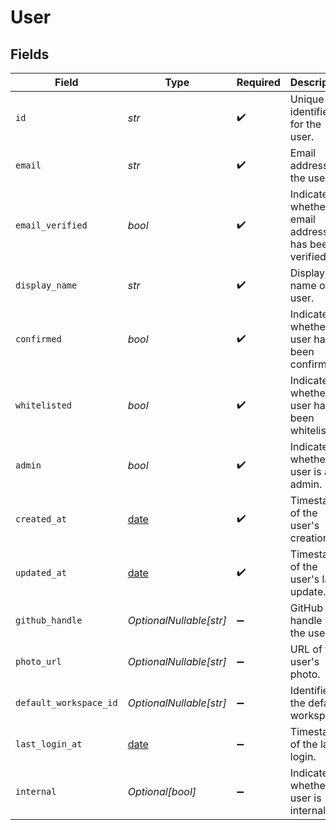 # User


## Fields

| Field                                                                | Type                                                                 | Required                                                             | Description                                                          |
| -------------------------------------------------------------------- | -------------------------------------------------------------------- | -------------------------------------------------------------------- | -------------------------------------------------------------------- |
| `id`                                                                 | *str*                                                                | :heavy_check_mark:                                                   | Unique identifier for the user.                                      |
| `email`                                                              | *str*                                                                | :heavy_check_mark:                                                   | Email address of the user.                                           |
| `email_verified`                                                     | *bool*                                                               | :heavy_check_mark:                                                   | Indicates whether the email address has been verified.               |
| `display_name`                                                       | *str*                                                                | :heavy_check_mark:                                                   | Display name of the user.                                            |
| `confirmed`                                                          | *bool*                                                               | :heavy_check_mark:                                                   | Indicates whether the user has been confirmed.                       |
| `whitelisted`                                                        | *bool*                                                               | :heavy_check_mark:                                                   | Indicates whether the user has been whitelisted.                     |
| `admin`                                                              | *bool*                                                               | :heavy_check_mark:                                                   | Indicates whether the user is an admin.                              |
| `created_at`                                                         | [date](https://docs.python.org/3/library/datetime.html#date-objects) | :heavy_check_mark:                                                   | Timestamp of the user's creation.                                    |
| `updated_at`                                                         | [date](https://docs.python.org/3/library/datetime.html#date-objects) | :heavy_check_mark:                                                   | Timestamp of the user's last update.                                 |
| `github_handle`                                                      | *OptionalNullable[str]*                                              | :heavy_minus_sign:                                                   | GitHub handle of the user.                                           |
| `photo_url`                                                          | *OptionalNullable[str]*                                              | :heavy_minus_sign:                                                   | URL of the user's photo.                                             |
| `default_workspace_id`                                               | *OptionalNullable[str]*                                              | :heavy_minus_sign:                                                   | Identifier of the default workspace.                                 |
| `last_login_at`                                                      | [date](https://docs.python.org/3/library/datetime.html#date-objects) | :heavy_minus_sign:                                                   | Timestamp of the last login.                                         |
| `internal`                                                           | *Optional[bool]*                                                     | :heavy_minus_sign:                                                   | Indicates whether the user is internal.                              |